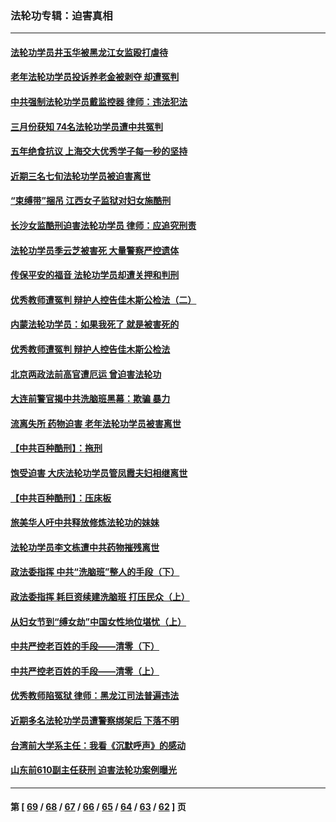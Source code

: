 ### 法轮功专辑：迫害真相
---
#### [法轮功学员井玉华被黑龙江女监殴打虐待](../../pages/nf4379/n13709102.md?04120430) 
#### [老年法轮功学员投诉养老金被剥夺 却遭冤判](../../pages/nf4379/n13697069.md?04120430) 
#### [中共强制法轮功学员戴监控器 律师：违法犯法](../../pages/nf4379/n13699665.md?04120430) 
#### [三月份获知 74名法轮功学员遭中共冤判](../../pages/nf4379/n13694951.md?04120430) 
#### [五年绝食抗议 上海交大优秀学子每一秒的坚持](../../pages/nf4379/n13669136.md?04120430) 
#### [近期三名七旬法轮功学员被迫害离世](../../pages/nf4379/n13688715.md?04120430) 
#### [“束缚带”捆吊 江西女子监狱对妇女施酷刑](../../pages/nf4379/n13682860.md?04120430) 
#### [长沙女监酷刑迫害法轮功学员 律师：应追究刑责](../../pages/nf4379/n13684077.md?04120430) 
#### [法轮功学员季云芝被害死 大量警察严控遗体](../../pages/nf4379/n13683424.md?04120430) 
#### [传保平安的福音 法轮功学员却遭关押和判刑](../../pages/nf4379/n13678842.md?04120430) 
#### [优秀教师遭冤判 辩护人控告佳木斯公检法（二）](../../pages/nf4379/n13672516.md?04120430) 
#### [内蒙法轮功学员：如果我死了 就是被害死的](../../pages/nf4379/n13672964.md?04120430) 
#### [优秀教师遭冤判 辩护人控告佳木斯公检法](../../pages/nf4379/n13667637.md?04120430) 
#### [北京两政法前高官遭厄运 曾迫害法轮功](../../pages/nf4379/n13664915.md?04120430) 
#### [大连前警官揭中共洗脑班黑幕：欺骗 暴力](../../pages/nf4379/n13662506.md?04120430) 
#### [流离失所 药物迫害 老年法轮功学员被害离世](../../pages/nf4379/n13660094.md?04120430) 
#### [【中共百种酷刑】：拖刑](../../pages/nf4379/n13656048.md?04120430) 
#### [饱受迫害 大庆法轮功学员管凤霞夫妇相继离世](../../pages/nf4379/n13653590.md?04120430) 
#### [【中共百种酷刑】：压床板](../../pages/nf4379/n13647678.md?04120430) 
#### [旅美华人吁中共释放修炼法轮功的妹妹](../../pages/nf4379/n13650621.md?04120430) 
#### [法轮功学员李文栋遭中共药物摧残离世](../../pages/nf4379/n13645413.md?04120430) 
#### [政法委指挥 中共“洗脑班”整人的手段（下）](../../pages/nf4379/n13642928.md?04120430) 
#### [政法委指挥 耗巨资续建洗脑班 打压民众（上）](../../pages/nf4379/n13636730.md?04120430) 
#### [从妇女节到“缚女劫”中国女性地位堪忧（上）](../../pages/nf4379/n13639944.md?04120430) 
#### [中共严控老百姓的手段——清零（下）](../../pages/nf4379/n13628364.md?04120430) 
#### [中共严控老百姓的手段——清零（上）](../../pages/nf4379/n13623997.md?04120430) 
#### [优秀教师陷冤狱 律师：黑龙江司法普遍违法](../../pages/nf4379/n13619136.md?04120430) 
#### [近期多名法轮功学员遭警察绑架后 下落不明](../../pages/nf4379/n13616482.md?04120430) 
#### [台湾前大学系主任：我看《沉默呼声》的感动](../../pages/nf4379/n13616864.md?04120430) 
#### [山东前610副主任获刑 迫害法轮功案例曝光](../../pages/nf4379/n13613775.md?04120430) 

---
#### 第 [ [69](./69.md?04120430) / [68](./68.md?04120430) / [67](./67.md?04120430) / [66](./66.md?04120430) / [65](./65.md?04120430) / [64](./64.md?04120430) / [63](./63.md?04120430) / [62](./62.md?04120430) ] 页
